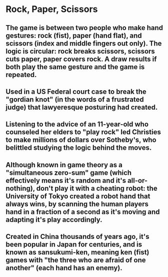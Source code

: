 # Rock, Paper, Scissors

## The game is between two people who make hand gestures: rock (fist), paper (hand flat), and scissors (index and middle fingers out only).  The logic is circular: rock breaks scissors, scissors cuts paper, paper covers rock.  A draw results if both play the same gesture and the game is repeated.

## Used in a US Federal court case to break the "gordian knot" (in the words of a frustrated judge) that lawyeresque posturing had created.

## Listening to the advice of an 11-year-old who counseled her elders to "play rock" led Christies to make millions of dollars over Sotheby's, who belittled studying the logic behind the moves.

## Although known in game theory as a "simultaneous zero-sum" game (which effectively means it's random and it's all-or-nothing), don't play it with a cheating robot: the University of Tokyo created a robot hand that always wins, by scanning the human players hand in a fraction of a second as it's moving and adapting it's play accordingly.  

## Created in China thousands of years ago, it's been popular in Japan for centuries, and is known as sansukumi-ken, meaning ken (fist) games with "the three who are afraid of one another" (each hand has an enemy).